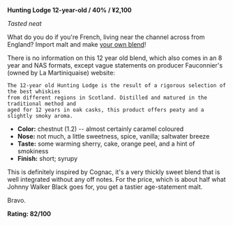 ﻿**Hunting Lodge 12-year-old / 40% / ¥2,100**

*Tasted neat*

What do you do if you're French, living near the channel across from England?  Import malt and make [your own blend](https://www.whiskybase.com/whiskies/whisky/117338/hunting-lodge-12-year-old)!

There is no information on this 12 year old blend, which also comes in an 8 year and NAS formats, except vague statements on producer Fauconnier's (owned by La Martiniquaise) website:

    The 12-year old Hunting Lodge is the result of a rigorous selection of the best whiskies 
    from different regions in Scotland. Distilled and matured in the traditional method and 
    aged for 12 years in oak casks, this product offers peaty and a slightly smoky aroma.

* **Color:** chestnut (1.2) -- almost certainly caramel coloured
* **Nose:** not much, a little sweetness, spice, vanilla; saltwater breeze
* **Taste:** some warming sherry, cake, orange peel, and a hint of smokiness
* **Finish:** short; syrupy

This is definitely inspired by Cognac, it's a very thickly sweet blend that is well integrated without any off notes.  For the price, which is about half what Johnny Walker Black goes for, you get a tastier age-statement malt.

Bravo.

**Rating: 82/100**